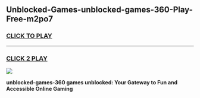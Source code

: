 
## Unblocked-Games-unblocked-games-360-Play-Free-m2po7
<h3>
<a href="https://premium76.site?title=unblocked-games-360&ref=23A">CLICK TO PLAY</a></h3>
<hr>

<h3>
<a href="https://premium76.site?title=unblocked-games-360&ref=23A">CLICK 2 PLAY</a>
  
</h3>

<a href="https://premium76.site?title=unblocked-games-360&ref=23A"><img src="https://clearcache.store/games.png"></a>


**unblocked-games-360 games unblocked: Your Gateway to Fun and Accessible Online Gaming**

